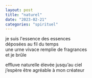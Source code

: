 ```yaml
---
layout: post
title: "naturel"
date: "2023-02-21"
categories: "spirituel"
---
```


je suis l'essence des essences  
déposées au fil du temps  
une urne vivace remplie de fragrances  
et je brûle  

effluve naturelle élevée jusqu’au ciel  
j’espère être agréable à mon créateur  
